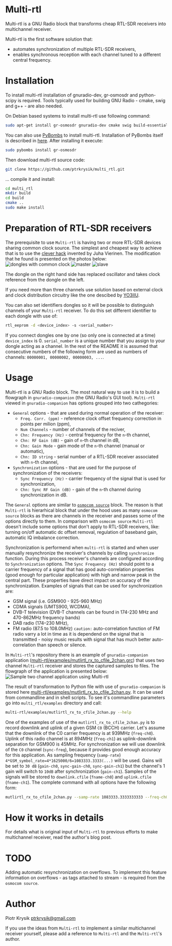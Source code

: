 Multi-rtl
==================
Multi-rtl is a GNU Radio block that transforms cheap RTL-SDR receivers into multichannel receiver. 

Multi-rtl is the first software solution that:
* automates synchronization of multiple RTL-SDR receivers,
* enables synchronous reception with each channel tuned to a different central frequency.

Installation
==================
To install multi-rtl installation of gnuradio-dev, gr-osmosdr and python-scipy is required. Tools typically used for building GNU Radio - cmake, swig and g++ - are also needed.

On Debian based systems to install multi-rtl use following command:
```sh
sudo apt-get install gr-osmosdr gnuradio-dev cmake swig build-essential
```

You can also use [PyBombs](https://github.com/gnuradio/pybombs) to install multi-rtl. Installation of PyBombs itself is described in [here](https://github.com/gnuradio/pybombs#installation). After installing it execute:
```sh
sudo pybombs install gr-osmosdr
```

Then download multi-rtl source code:
```sh
git clone https://github.com/ptrkrysik/multi_rtl.git
```

... compile it and install:
```sh
cd multi_rtl
mkdir build
cd build
cmake ..
sudo make install
```

Preparation of RTL-SDR receivers
================================
The prerequisite to use `Multi-rtl` is having two or more RTL-SDR devices sharing common clock source. The simplest and cheapest way to achieve that is to use the [clever hack](http://kaira.sgo.fi/2013/09/16-dual-channel-coherent-digital.html) invented by Juha Vierinen. The modification that he found is presented on the photos below:
![dongles with common clock](docs/images/dongles_with_common_clock.jpg) ![master](docs/images/master.jpg) ![slave](docs/images/slave_with_replaced_oscillator.jpg)

The dongle on the right hand side has replaced oscillator and takes clock reference from the dongle on the left.

If you need more than three channels use solution based on external clock and clock distribution circuitry like the one descibed by [YO3IIU](http://yo3iiu.ro/blog/?p=1450).

You can also set identifiers dongles so it will be possible to distinguish channels of your `Multi-rtl` receiver. To do this set different identifier to each dongle with use of:
```sh
rtl_eeprom -d <device_index> -s <serial_number>
```
If you connect dongles one by one (so only one is connected at a time) `device_index` is 0. `serial_number` is a unique number that you assign to your dongle acting as a channel. In the rest of the README it is assumed that consecutive numbers of the following form are used as numbers of channels: `00000001, 00000002, 00000003, ...`.

Usage
==================
Multi-rtl is a GNU Radio block. The most natural way to use it is to build a flowgraph in `gnuradio-companion` (the GNU Radio's GUI tool). 
`Multi-rtl` viewed in `gnuradio-companion` has options grouped into two cathegories:
* `General` options - that are used during normal operation of the receiver:
    * `Freq. Corr. (ppm)` - reference clock offset frequency correction in points per milion (ppm),
    * `Num Channels` - number of channels of the reciver,
    * `Chn: Frequency (Hz)` - central frequency for the `n`-th channel,
    * `Chn: RF Gain (dB)` - gain of `n`-th channel in dB,
    * `Chn: Gain Mode` - gain mode of the `n`-th channel (manual or automatic),
    * `Chn: ID string` - serial number of a RTL-SDR receiver associated with `n`-th channel,
* `Synchronization` options - that are used for the purpose of synchronization of the receivers:
    * `Sync Frequency (Hz)` - carrier frequency of the signal that is used for synchronization,
    * `Chn: Sync RF Gain (dB)` - gain of the `n`-th channel during synchronization in dB.

The `General` options are similar to [`osmocom source`](http://sdr.osmocom.org/trac/wiki/GrOsmoSDR) block. The reason is that `Multi-rtl` is hierarhical block that under the hood uses as many `osmocom source` blocks as there are channels in the receiver and passes some of the options directly to them. In comparison with `osmocom source` `Multi-rtl` doesn't include some options that don't apply to RTL-SDR receivers, like: turning on/off automatic dc offset removal, regulation of baseband gain, automatic IQ imbalance correction. 

Synchronization is performend when `multi-rtl` is started and when user manually resynchronize the receiver's channels by calling `synchronize` function. During this process receiver's channels are configured according to `Synchronization` options. The `Sync Frequency (Hz)` should point to a carrier frequency of a signal that has good auto-correlation properties (good enough for particular application) with high and narrow peak in the central part. These properties have direct impact on accuracy of the synchronization. Examples of signals that can be used for synchronization are:
* GSM signal (i.e. GSM900 - 925-960 MHz)
* CDMA signals (UMTS900, WCDMA),
* DVB-T television (DVB-T channels can be found in 174-230 MHz and 470-862MHz frequency bands)
* DAB radio (174–230 MHz),
* FM radio (87.5 to 108.0MHz) `caution:` auto-correlation function of FM radio varry a lot in time as it is dependend on the signal that is transmitted - noisy music results with signal that has much better auto-correlation than speech or silence.

In `Multi-rtl`'s repository there is an example of `gnuradio-companion` application ([multi-rtl/examples/mutlirtl_rx_to_cfile_2chan.grc](multi-rtl/examples/mutlirtl_rx_to_cfile_2chan.grc)) that uses two channel `Multi-rtl` receiver and stores the captured samples to files. The flowgraph of the application is presented below:
![Sample two channel application using Multi-rtl](https://raw.githubusercontent.com/ptrkrysik/ptrkrysik.github.io/master/images/multi_rx_to_cfile_2chan.png)

 The result of transformation to Python file with use of `gnuradio-companion` is stored here [multi-rtl/examples/mutlirtl_rx_to_cfile_2chan.py](multi-rtl/examples/mutlirtl_rx_to_cfile_2chan.py). It can be used from commandline and in shell scripts. To see it's commandline parameters go into `multi_rtl/examples` directory and call:
```sh
multi-rtl/examples/mutlirtl_rx_to_cfile_2chan.py --help
``` 

One of the examples of use of the `mutlirtl_rx_to_cfile_2chan.py` is to record downlink and uplink of a given GSM `C0` (BCCH) carrier. Let's assume that the downlink of the C0 carrier frequency is at 939MHz (`freq-ch0`). Uplink of this radio channel is at 894MHz (`freq-ch1`) as uplink-downlink separation for GSM900 is 45MHz. For synchronization we will use downlink of the `C0` channel (`sync-freq`), because it provides good enough accuracy for this application. As sampling frequency (`samp-rate`) `4*GSM_symbol_rate=4*1625000/6=1083333.3333(...)` will be used. Gains will be set to `30 dB` (`gain-ch0`, `sync-gain-ch0`, `sync-gain-ch1`) but the channel's 1 gain will switch to `10dB` after synchronization (`gain-ch1`). Samples of the signals will be stored to `downlink.cfile` (`fname-ch0`) and `uplink.cfile` (`fname-ch1`). The complete command with all options have the following form:
```sh
mutlirtl_rx_to_cfile_2chan.py --samp-rate 1083333.3333333333 --freq-ch0 939M --freq-ch1 894M --sync-freq 939e6 --gain-ch0 30 --gain-ch1 30 --sync-gain-ch0 30 --sync-gain-ch1 30 --fname-ch0 downlink.cfile --fname-ch1 uplink-cfile
```

How it works in details
==================
For details what is original input of `Multi-rtl` to previous efforts to make multichannel receiver, read the author's blog post.

TODO
====
Adding automatic resynchronization on overflows. To implement this feature information on overflows - as tags attached to stream - is required from the `osmocom source`.

Author
==================
Piotr Krysik <ptrkrysik@gmail.com>

If you use the ideas from `Multi-rtl` to implement a similar multichannel receiver yourself, please add a reference to `Multi-rtl` and the `Multi-rtl`'s author.
